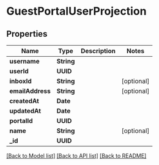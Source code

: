 # GuestPortalUserProjection

## Properties
Name | Type | Description | Notes
------------ | ------------- | ------------- | -------------
**username** | **String** |  | 
**userId** | **UUID** |  | 
**inboxId** | **String** |  | [optional] 
**emailAddress** | **String** |  | [optional] 
**createdAt** | **Date** |  | 
**updatedAt** | **Date** |  | 
**portalId** | **UUID** |  | 
**name** | **String** |  | [optional] 
**_id** | **UUID** |  | 

[[Back to Model list]](../README#documentation-for-models) [[Back to API list]](../README#documentation-for-api-endpoints) [[Back to README]](../README)


